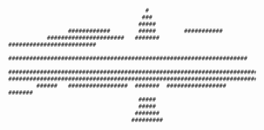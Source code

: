                                             
                                           #
                                          ###
                                         #####
                     ############        #####        ###########
               ######################   #######   #########################
           ####################################################################
       ############################################################################
    #################################################################################
            ######   #################  #######  #################   #######
                                         #####
                                         #####
                                        #######
                                       #########
                                                 
<!--
**DoubleTroublePy/DoubleTroublePy** is a ✨ _special_ ✨ repository because its `README.md` (this file) appears on your GitHub profile.

Here are some ideas to get you started:

- 🔭 I’m currently working on ...
- 🌱 I’m currently learning ...
- 👯 I’m looking to collaborate on ...
- 🤔 I’m looking for help with ...
- 💬 Ask me about ...
- 📫 How to reach me: ...
- 😄 Pronouns: ...
- ⚡ Fun fact: ...
-->
